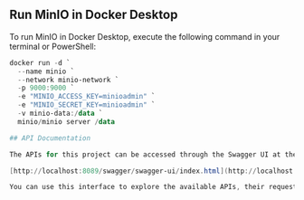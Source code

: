 ## Run MinIO in Docker Desktop

To run MinIO in Docker Desktop, execute the following command in your terminal or PowerShell:

```powershell
docker run -d `
  --name minio `
  --network minio-network `
  -p 9000:9000 `
  -e "MINIO_ACCESS_KEY=minioadmin" `
  -e "MINIO_SECRET_KEY=minioadmin" `
  -v minio-data:/data `
  minio/minio server /data

## API Documentation

The APIs for this project can be accessed through the Swagger UI at the following endpoint:

[http://localhost:8089/swagger/swagger-ui/index.html](http://localhost:8089/swagger/swagger-ui/index.html)

You can use this interface to explore the available APIs, their request and response formats, and test them directly from your browser.
